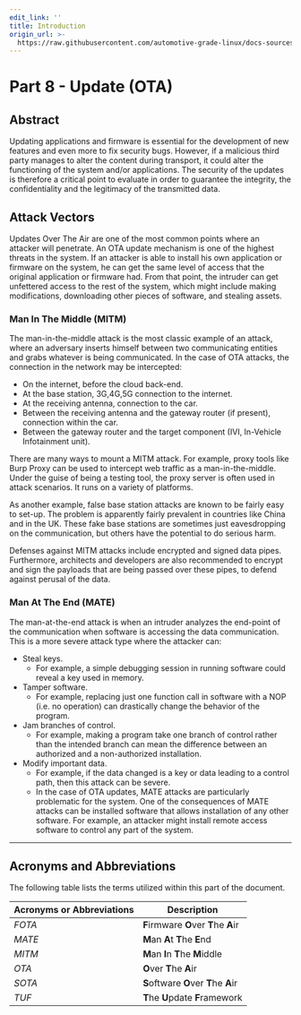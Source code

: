 ```yaml
---
edit_link: ''
title: Introduction
origin_url: >-
  https://raw.githubusercontent.com/automotive-grade-linux/docs-sources/guppy/docs/security-blueprint/part-8/0_Abstract.md
---
```


<!-- WARNING: This file is generated by fetch_docs.js using /home/boron/Documents/AGL/docs-webtemplate/site/_data/tocs/architecture/guppy/security_blueprint-security-blueprint-book.yml -->

# Part 8 - Update (**OTA**)

## Abstract

Updating applications and firmware is essential for the development of new
features and even more to fix security bugs.
However, if a malicious third party manages to alter the content during
transport, it could
alter the functioning of the system and/or applications. The security of the
updates is therefore a critical point to evaluate in order to guarantee the
integrity, the confidentiality and the legitimacy of the transmitted data.

## Attack Vectors

Updates Over The Air are one of the most common points where an attacker
will penetrate. An OTA update mechanism is one of the highest threats in the system.
If an attacker is able to install his own application or firmware on the system,
he can get the same level of access that the original application or firmware had.
From that point, the intruder can get unfettered access to the rest of the system,
which might include making modifications, downloading other pieces of software,
and stealing assets.

### Man In The Middle (MITM)

The man-in-the-middle attack is the most classic example of an attack, where an adversary
inserts himself between two communicating entities and grabs whatever is being communicated.
In the case of OTA attacks, the connection in the network may be intercepted:

* On the internet, before the cloud back-end.
* At the base station, 3G,4G,5G connection to the internet.
* At the receiving antenna, connection to the car.
* Between the receiving antenna and the gateway router (if present), connection within the car.
* Between the gateway router and the target component (IVI, In-Vehicle Infotainment unit).

There are many ways to mount a MITM attack. For example, proxy tools like Burp Proxy can
be used to intercept web traffic as a man-in-the-middle. Under the guise of being a testing tool,
the proxy server is often used in attack scenarios. It runs on a variety of platforms.

As another example, false base station attacks are known to be fairly easy to set-up.
The problem is apparently fairly prevalent in countries like China and in the UK.
These fake base stations are sometimes just eavesdropping on the communication,
but others have the potential to do serious harm.

Defenses against MITM attacks include encrypted and signed data pipes. Furthermore,
architects and developers are also recommended to encrypt and sign the payloads that are
being passed over these pipes, to defend against perusal of the data.

### Man At The End (MATE)

The man-at-the-end attack is when an intruder analyzes the end-point of the communication when
software is accessing the data communication. This is a more severe attack type where the attacker can:

* Steal keys.
  * For example, a simple debugging session in running software could reveal a key used in memory.
* Tamper software.
  * For example, replacing just one function call in software with a NOP (i.e. no operation) can drastically change the behavior of the program.
* Jam branches of control.
  * For example, making a program take one branch of control rather than the intended branch can mean the difference between an authorized and a non-authorized installation.
* Modify important data.
  * For example, if the data changed is a key or data leading to a control path, then this attack can be severe.
  * In the case of OTA updates, MATE attacks are particularly problematic for the system. One of the consequences of MATE attacks can be installed software that allows installation of any other software. For example, an attacker might install remote access software to control any part of the system.

--------------------------------------------------------------------------------

## Acronyms and Abbreviations

The following table lists the terms utilized within this part of the document.

Acronyms or Abbreviations | Description
------------------------- | -------------------------------------------------------------------------
_FOTA_                    | **F**irmware **O**ver **T**he **A**ir
_MATE_                    | **M**an **A**t **T**he **E**nd
_MITM_                    | **M**an **I**n **T**he **M**iddle
_OTA_                     | **O**ver **T**he **A**ir
_SOTA_                    | **S**oftware **O**ver **T**he **A**ir
_TUF_                     | **T**he **U**pdate **F**ramework
